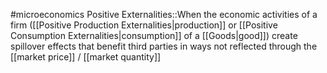 #microeconomics 
Positive Externalities::When the economic activities of a firm ([[Positive Production Externalities|production]] or [[Positive Consumption Externalities|consumption]] of a [[Goods|good]]) create spillover effects that benefit third parties in ways not reflected through the [[market price]] / [[market quantity]]